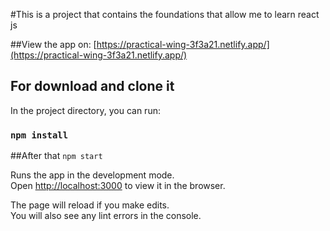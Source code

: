 #This is a project that contains the foundations that allow me to learn react js

##View the app on: [https://practical-wing-3f3a21.netlify.app/](https://practical-wing-3f3a21.netlify.app/)

## For download and clone it

In the project directory, you can run:

### `npm install`

##After that `npm start`

Runs the app in the development mode.<br />
Open [http://localhost:3000](http://localhost:3000) to view it in the browser.

The page will reload if you make edits.<br />
You will also see any lint errors in the console.

